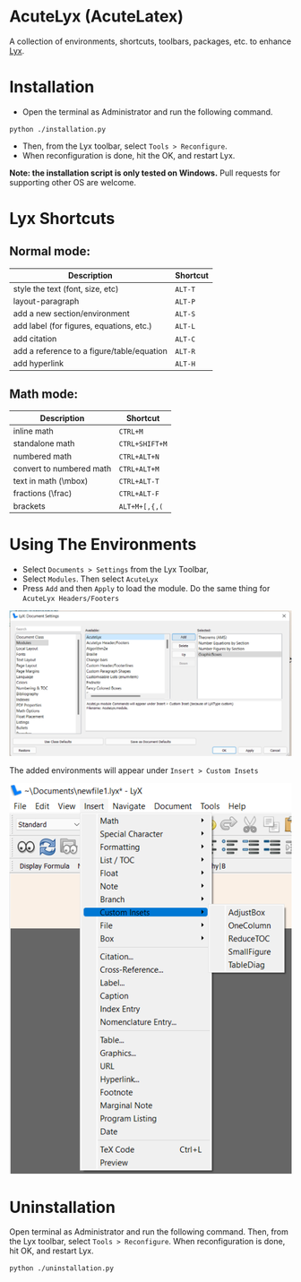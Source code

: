 # AcuteLyx (AcuteLatex)

A collection of environments, shortcuts, toolbars, packages, etc. to enhance [Lyx](https://www.lyx.org/Download#toc3).

# Installation

- Open the terminal as Administrator and run the following command.
```
python ./installation.py
```
- Then, from the Lyx toolbar, select `Tools > Reconfigure`.
- When reconfiguration is done, hit the OK, and restart Lyx.

**Note: the installation script is only tested on Windows.** Pull requests for supporting other OS are welcome.

# Lyx Shortcuts

## Normal mode:

Description                                | Shortcut
-------------------------------------------|---------
style the text (font, size, etc)           | `ALT-T`
layout-paragraph                           | `ALT-P`
add a new section/environment              | `ALT-S`
add label (for figures, equations, etc.)   | `ALT-L`
add citation                               | `ALT-C`
add a reference to a figure/table/equation | `ALT-R`
add hyperlink                              | `ALT-H`

## Math mode:

Description              | Shortcut
-------------------------|---------------
inline math              | `CTRL+M`
standalone math          | `CTRL+SHIFT+M`
numbered math            | `CTRL+ALT+N`
convert to numbered math | `CTRL+ALT+M`
text in math (\\mbox)    | `CTRL+ALT-T`
fractions (\\frac)       | `CTRL+ALT-F`
brackets                 | `ALT+M+[,{,(`

# Using The Environments

- Select `Documents > Settings` from the Lyx Toolbar,
- Select `Modules`. Then select `AcuteLyx`
- Press `Add` and then `Apply` to load the module. Do the same thing for `AcuteLyx Headers/Footers`

![loading-modules](images/loading-modules.png)

The added environments will appear under `Insert > Custom Insets`

![Custom Insets](images/custom-insets.png)

# Uninstallation

Open terminal as Administrator and run the following command. Then, from the Lyx toolbar, select `Tools > Reconfigure`. When reconfiguration is done, hit OK, and restart Lyx.
```
python ./uninstallation.py
```

